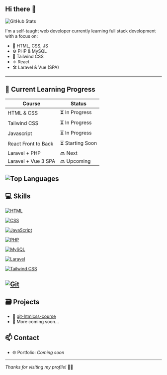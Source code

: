 ## Hi there 👋
![GitHub Stats](https://github-readme-stats.vercel.app/api?username=mjaaaa24&show_icons=true&theme=dracula)


I'm a self-taught web developer currently learning full stack development with a focus on:

- 📄 HTML, CSS, JS
- ⚙️ PHP & MySQL
- 🎨 Tailwind CSS
- ⚛️ React
- 🛠️ Laravel & Vue (SPA)


---

## 🌱 Current Learning Progress

| Course | Status |
|--------|--------|
| HTML & CSS | ⏳ In Progress |
| Tailwind CSS | ⏳ In Progress |
| Javascript | ⏳ In Progress |
| React Front to Back | ⏳ Starting Soon |
| Laravel + PHP | 🔜 Next |
| Laravel + Vue 3 SPA | 🔜 Upcoming |

![Top Languages](https://github-readme-stats.vercel.app/api/top-langs/?username=mjaaaa24&layout=compact&theme=dracula)
---
## 💻 Skills

[![HTML](https://img.shields.io/badge/HTML5-E34F26?style=flat&logo=html5&logoColor=white)](https://developer.mozilla.org/en-US/docs/Web/HTML)

[![CSS](https://img.shields.io/badge/CSS3-1572B6?style=flat&logo=css3&logoColor=white)](https://developer.mozilla.org/en-US/docs/Web/CSS)

[![JavaScript](https://img.shields.io/badge/JavaScript-F7DF1E?style=flat&logo=javascript&logoColor=black)](https://developer.mozilla.org/en-US/docs/Web/JavaScript)

[![PHP](https://img.shields.io/badge/PHP-777BB4?style=flat&logo=php&logoColor=white)](https://www.php.net/docs.php)

[![MySQL](https://img.shields.io/badge/MySQL-4479A1?style=flat&logo=mysql&logoColor=white)](https://dev.mysql.com/doc/)

[![Laravel](https://img.shields.io/badge/Laravel-FB503B?style=flat&logo=laravel&logoColor=white)](https://laravel.com/docs)

[![Tailwind CSS](https://img.shields.io/badge/TailwindCSS-38B2AC?style=flat&logo=tailwind-css&logoColor=white)](https://tailwindcss.com/docs)

<!-- [![React](https://img.shields.io/badge/React-61DAFB?style=flat&logo=react&logoColor=black)](https://react.dev/learn) -->

<!-- [![Vue.js](https://img.shields.io/badge/Vue.js-4FC08D?style=flat&logo=vue.js&logoColor=white)](https://vuejs.org/guide/introduction.html) -->

[![Git](https://img.shields.io/badge/Git-F05032?style=flat&logo=git&logoColor=white)](https://git-scm.com/doc)
---

## 🗃️ Projects

- 🔗 [git-htmlcss-course](https://github.com/mjaaaa24/git-htmlcss-course)
- 🔗 More coming soon...


## 📫 Contact

- 🌐 Portfolio: *Coming soon*

---

_Thanks for visiting my profile!_ 👨‍💻

